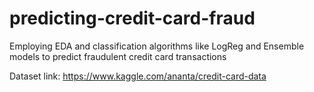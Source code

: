 # predicting-credit-card-fraud

Employing EDA and classification algorithms like LogReg and Ensemble models to predict fraudulent credit card transactions

Dataset link: https://www.kaggle.com/ananta/credit-card-data
